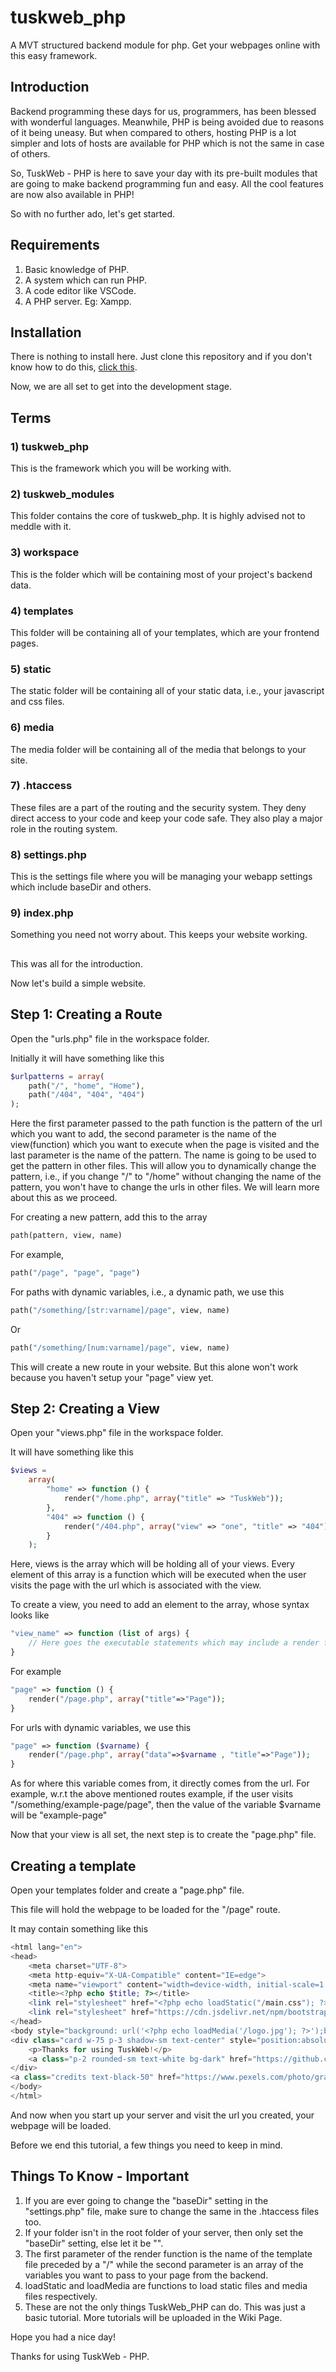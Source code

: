 # tuskweb_php
A MVT structured backend module for php. Get your webpages online with this easy framework.

## Introduction
Backend programming these days for us, programmers, has been blessed with wonderful languages.
Meanwhile, PHP is being avoided due to reasons of it being uneasy. But when compared to others, hosting PHP is a lot simpler and lots of hosts are available for PHP which is not the same in case of others.

So, TuskWeb - PHP is here to save your day with its pre-built modules that are going to make backend programming fun and easy.
All the cool features are now also available in PHP!

So with no further ado, let's get started.

## Requirements
1) Basic knowledge of PHP.
2) A system which can run PHP.
3) A code editor like VSCode.
4) A PHP server. Eg: Xampp.

## Installation
There is nothing to install here.
Just clone this repository and if you don't know how to do this, <a href="https://docs.github.com/en/repositories/creating-and-managing-repositories/cloning-a-repository">click this</a>.

Now, we are all set to get into the development stage.

## Terms
### 1) tuskweb_php
This is the framework which you will be working with.

### 2) tuskweb_modules
This folder contains the core of tuskweb_php. It is highly advised not to meddle with it.

### 3) workspace
This is the folder which will be containing most of your project's backend data.

### 4) templates
This folder will be containing all of your templates, which are your frontend pages.

### 5) static
The static folder will be containing all of your static data, i.e., your javascript and css files.

### 6) media
The media folder will be containing all of the media that belongs to your site.

### 7) .htaccess
These files are a part of the routing and the security system. They deny direct access to your code and keep your code safe. They also play a major role in the routing system.

### 8) settings.php
This is the settings file where you will be managing your webapp settings which include baseDir and others.

### 9) index.php
Something you need not worry about. This keeps your website working.

## 

This was all for the introduction.

Now let's build a simple website.

## Step 1: Creating a Route
Open the "urls.php" file in the workspace folder.

Initially it will have something like this
```php
$urlpatterns = array(
    path("/", "home", "Home"),
    path("/404", "404", "404")
);
```

Here the first parameter passed to the path function is the pattern of the url which you want to add, the second parameter is the name of the view(function) which you want to execute when the page is visited and the last parameter is the name of the pattern. The name is going to be used to get the pattern in other files. This will allow you to dynamically change the pattern, i.e., if you change "/" to "/home" without changing the name of the pattern, you won't have to change the urls in other files. We will learn more about this as we proceed.

For creating a new pattern, add this to the array
```php
path(pattern, view, name)
```
For example,
```php
path("/page", "page", "page")
```

For paths with dynamic variables, i.e., a dynamic path, we use this
```php
path("/something/[str:varname]/page", view, name)
```
Or
```php
path("/something/[num:varname]/page", view, name)
```
This will create a new route in your website. But this alone won't work because you haven't setup your "page" view yet.

## Step 2: Creating a View
Open your "views.php" file in the workspace folder.

It will have something like this
```php
$views =
    array(
        "home" => function () {
            render("/home.php", array("title" => "TuskWeb"));
        },
        "404" => function () {
            render("/404.php", array("view" => "one", "title" => "404"));
        }
    );
```

Here, views is the array which will be holding all of your views.
Every element of this array is a function which will be executed when the user visits the page with the url which is associated with the view.

To create a view, you need to add an element to the array, whose syntax looks like
```php
"view_name" => function (list of args) {
    // Here goes the executable statements which may include a render function, a redirect or statements to handle a form output.
}
```

For example
```php
"page" => function () {
    render("/page.php", array("title"=>"Page"));
}
```

For urls with dynamic variables, we use this
```php
"page" => function ($varname) {
    render("/page.php", array("data"=>$varname , "title"=>"Page"));
}
```
As for where this variable comes from, it directly comes from the url.
For example, w.r.t the above mentioned routes example, if the user visits "/something/example-page/page", then the value of the variable $varname will be "example-page"

Now that your view is all set, the next step is to create the "page.php" file.

## Creating a template
Open your templates folder and create a "page.php" file.

This file will hold the webpage to be loaded for the "/page" route.

It may contain something like this
```php
<html lang="en">
<head>
    <meta charset="UTF-8">
    <meta http-equiv="X-UA-Compatible" content="IE=edge">
    <meta name="viewport" content="width=device-width, initial-scale=1.0">
    <title><?php echo $title; ?></title>
    <link rel="stylesheet" href="<?php echo loadStatic("/main.css"); ?>">
    <link rel="stylesheet" href="https://cdn.jsdelivr.net/npm/bootstrap@4.3.1/dist/css/bootstrap.min.css" integrity="sha384-ggOyR0iXCbMQv3Xipma34MD+dH/1fQ784/j6cY/iJTQUOhcWr7x9JvoRxT2MZw1T" crossorigin="anonymous">
</head>
<body style="background: url('<?php echo loadMedia('/logo.jpg'); ?>');background-size:cover;background-position:center;">
<div class="card w-75 p-3 shadow-sm text-center" style="position:absolute;left:12.5%;bottom:10%;">
    <p>Thanks for using TuskWeb!</p>
    <a class="p-2 rounded-sm text-white bg-dark" href="https://github.com/tj-likes-coding/tuskweb_php">Visit our Github page here!</a>
</div>
<a class="credits text-black-50" href="https://www.pexels.com/photo/gray-elephant-figurine-1289845/">Photo by Magda Ehlers</a>
</body>
</html>
```

And now when you start up your server and visit the url you created, your webpage will be loaded.

Before we end this tutorial, a few things you need to keep in mind.

## Things To Know - Important
1) If you are ever going to change the "baseDir" setting in the "settings.php" file, make sure to change the same in the .htaccess files too.
2) If your folder isn't in the root folder of your server, then only set the "baseDir" setting, else let it be "".
3) The first parameter of the render function is the name of the template file preceded by a "/" while the second parameter is an array of the variables you want to pass to your page from the backend.
4) loadStatic and loadMedia are functions to load static files and media files respectively.
5) These are not the only things TuskWeb_PHP can do. This was just a basic tutorial. More tutorials will be uploaded in the Wiki Page.

Hope you had a nice day!

Thanks for using TuskWeb - PHP.
